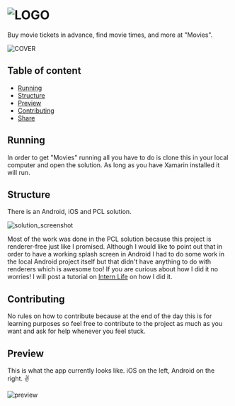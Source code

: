 ![LOGO](https://cdn.rawgit.com/DevWizza/Movies/develop/README/Readme.png?raw=true) 
======================
  
Buy movie tickets in advance, find movie times, and more at "Movies".
  
![COVER](https://cdn.rawgit.com/DevWizza/Movies/develop/README/Cover.png?raw=true)
 
## Table of content
 
- [Running](#Running)
- [Structure](#structure)
- [Preview](#preview)
- [Contributing](#contributing)
- [Share](#share)

## Running

In order to get "Movies" running all you have to do is clone this in your local computer and open the solution. As long as you have Xamarin installed it will run.
 
## Structure
 
There is an Android, iOS and PCL solution.

![solution_screenshot](https://cdn.rawgit.com/DevWizza/Movies/develop/README/solution_screenshot.png?raw=true)

Most of the work was done in the PCL solution because this project is renderer-free just like I promised. Although I would like to point out that in order to have a working splash screen in Android I had to do some work in the local Android project itself but that didn't have anything to do with renderers which is awesome too! If you are curious about how I did it no worries! I will post a tutorial on [Intern Life](https://www.intern.life/) on how I did it.
 
## Contributing

No rules on how to contribute because at the end of the day this is for learning purposes so feel free to contribute to the project as much as you want and ask for help whenever you feel stuck.
  
## Preview
  
This is what the app currently looks like. iOS on the left, Android on the right. ✌️
  
![preview](https://cdn.rawgit.com/DevWizza/Movies/develop/README/Preview.png?raw=true)
